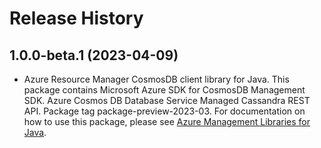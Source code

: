 # Release History

## 1.0.0-beta.1 (2023-04-09)

- Azure Resource Manager CosmosDB client library for Java. This package contains Microsoft Azure SDK for CosmosDB Management SDK. Azure Cosmos DB Database Service Managed Cassandra REST API. Package tag package-preview-2023-03. For documentation on how to use this package, please see [Azure Management Libraries for Java](https://aka.ms/azsdk/java/mgmt).
